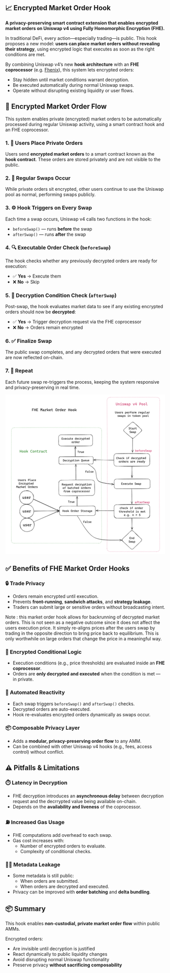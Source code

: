 ## 📈 Encrypted Market Order Hook

**A privacy-preserving smart contract extension that enables encrypted market orders on Uniswap v4 using Fully Homomorphic Encryption (FHE).**

In traditional DeFi, every action—especially trading—is public. This hook proposes a new model: **users can place market orders without revealing their strategy**, using encrypted logic that executes as soon as the right conditions are met. 

By combining Uniswap v4’s new **hook architecture** with an **FHE coprocessor** (e.g. [Fhenix](https://www.fhenix.io/)), this system lets encrypted orders:
- Stay hidden until market conditions warrant decryption.
- Be executed automatically during normal Uniswap swaps.
- Operate without disrupting existing liquidity or user flows.

## 🔄 Encrypted Market Order Flow

This system enables private (encrypted) market orders to be automatically processed during regular Uniswap activity, using a smart contract hook and an FHE coprocessor.

### 1. 🔐 Users Place Private Orders  
Users send **encrypted market orders** to a smart contract known as the **hook contract**. These orders are stored privately and are not visible to the public.

### 2. 💱 Regular Swaps Occur  
While private orders sit encrypted, other users continue to use the Uniswap pool as normal, performing swaps publicly.

### 3. ⚙️ Hook Triggers on Every Swap  
Each time a swap occurs, Uniswap v4 calls two functions in the hook:
- `beforeSwap()` — runs **before** the swap
- `afterSwap()` — runs **after** the swap

### 4. 🔍 Executable Order Check (`beforeSwap`)  
The hook checks whether any previously decrypted orders are ready for execution:
- ✅ **Yes** → Execute them
- ❌ **No** → Skip

### 5. 🧠 Decryption Condition Check (`afterSwap`)  
Post-swap, the hook evaluates market data to see if any existing encrypted orders should now be **decrypted**:
- ✅ **Yes** → Trigger decryption request via the FHE coprocessor
- ❌ **No** → Orders remain encrypted

### 6. ✅ Finalize Swap  
The public swap completes, and any decrypted orders that were executed are now reflected on-chain.

### 7. 🔁 Repeat  
Each future swap re-triggers the process, keeping the system responsive and privacy-preserving in real time.

<img src="../assets/FHEMarketOrderHook.png" alt="Encrypted Market Order Flow Diagram" width="800"/>

## ✅ Benefits of FHE Market Order Hooks

### 🔒 Trade Privacy
- Orders remain encrypted until execution.
- Prevents **front-running**, **sandwich attacks**, and **strategy leakage**.
- Traders can submit large or sensitive orders without broadcasting intent.

Note : this market order hook allows for backrunning of decrypted market orders. This is not seen as a negative outcome since it does not affect the users execution price. It simply re-aligns prices after the users swap by trading in the opposite direction to bring price back to equilibrium. This is only worthwhile on large orders that change the price in a meaningful way.

### 🧠 Encrypted Conditional Logic
- Execution conditions (e.g., price thresholds) are evaluated inside an **FHE coprocessor**.
- Orders are **only decrypted and executed** when the condition is met — in private.

### 🔁 Automated Reactivity
- Each swap triggers `beforeSwap()` and `afterSwap()` checks.
- Decrypted orders are auto-executed.
- Hook re-evaluates encrypted orders dynamically as swaps occur.

### 📦 Composable Privacy Layer
- Adds a **modular, privacy-preserving order flow** to any AMM.
- Can be combined with other Uniswap v4 hooks (e.g., fees, access control) without conflict.

## ⚠️ Pitfalls & Limitations

### ⏱️ Latency in Decryption
- FHE decryption introduces an **asynchronous delay** between decryption request and the decrrypted value being available on-chain.
- Depends on the **availability and liveness** of the coprocessor.

### ⛽ Increased Gas Usage
- FHE computations add overhead to each swap.
- Gas cost increases with:
    - Number of encrypted orders to evaluate.
    - Complexity of conditional checks.

### 🕵️‍♂️ Metadata Leakage
- Some metadata is still public:
  - When orders are submitted.
  - When orders are decrypted and executed.
- Privacy can be improved with **order batching** and **delta bundling**.

## 📦 Summary

This hook enables **non-custodial, private market order flow** within public AMMs.  

Encrypted orders:
- Are invisible until decryption is justified
- React dynamically to public liquidity changes  
- Avoid disrupting normal Uniswap functionality  
- Preserve privacy **without sacrificing composability**
